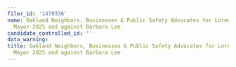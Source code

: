 ```yaml
---
filer_id: '1479336'
name: Oakland Neighbors, Businesses & Public Safety Advocates for Loren Taylor for
  Mayor 2025 and against Barbara Lee
candidate_controlled_id: ''
data_warning: 
title: Oakland Neighbors, Businesses & Public Safety Advocates for Loren Taylor for
  Mayor 2025 and against Barbara Lee
---
```

